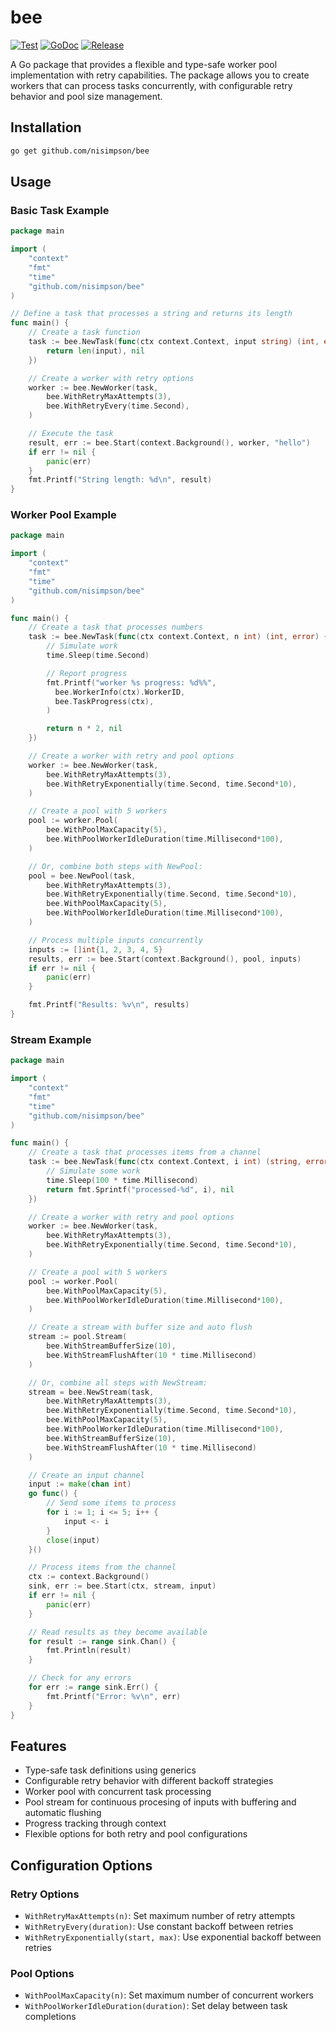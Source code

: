 # bee

[![Test](https://github.com/nisimpson/bee/actions/workflows/test.yml/badge.svg)](https://github.com/nisimpson/bee/actions/workflows/test.yml)
[![GoDoc](https://godoc.org/github.com/nisimpson/bee?status.svg)](http://godoc.org/github.com/nisimpson/bee)
[![Release](https://img.shields.io/github/release/nisimpson/bee.svg)](https://github.com/nisimpson/bee/releases)

A Go package that provides a flexible and type-safe worker pool implementation with retry capabilities. The package allows you to create workers that can process tasks concurrently, with configurable retry behavior and pool size management.

## Installation

```bash
go get github.com/nisimpson/bee
```

## Usage

### Basic Task Example

```go
package main

import (
    "context"
    "fmt"
    "time"
    "github.com/nisimpson/bee"
)

// Define a task that processes a string and returns its length
func main() {
    // Create a task function
    task := bee.NewTask(func(ctx context.Context, input string) (int, error) {
        return len(input), nil
    })

    // Create a worker with retry options
    worker := bee.NewWorker(task,
        bee.WithRetryMaxAttempts(3),
        bee.WithRetryEvery(time.Second),
    )

    // Execute the task
    result, err := bee.Start(context.Background(), worker, "hello")
    if err != nil {
        panic(err)
    }
    fmt.Printf("String length: %d\n", result)
}
```

### Worker Pool Example

```go
package main

import (
    "context"
    "fmt"
    "time"
    "github.com/nisimpson/bee"
)

func main() {
    // Create a task that processes numbers
    task := bee.NewTask(func(ctx context.Context, n int) (int, error) {
        // Simulate work
        time.Sleep(time.Second)

        // Report progress
        fmt.Printf("worker %s progress: %d%%",
          bee.WorkerInfo(ctx).WorkerID,
          bee.TaskProgress(ctx),
        )

        return n * 2, nil
    })

    // Create a worker with retry and pool options
    worker := bee.NewWorker(task,
        bee.WithRetryMaxAttempts(3),
        bee.WithRetryExponentially(time.Second, time.Second*10),
    )

    // Create a pool with 5 workers
    pool := worker.Pool(
        bee.WithPoolMaxCapacity(5),
        bee.WithPoolWorkerIdleDuration(time.Millisecond*100),
    )

    // Or, combine both steps with NewPool:
    pool = bee.NewPool(task,
        bee.WithRetryMaxAttempts(3),
        bee.WithRetryExponentially(time.Second, time.Second*10),
        bee.WithPoolMaxCapacity(5),
        bee.WithPoolWorkerIdleDuration(time.Millisecond*100),
    )

    // Process multiple inputs concurrently
    inputs := []int{1, 2, 3, 4, 5}
    results, err := bee.Start(context.Background(), pool, inputs)
    if err != nil {
        panic(err)
    }

    fmt.Printf("Results: %v\n", results)
}
```

### Stream Example

```go
package main

import (
	"context"
	"fmt"
	"time"
	"github.com/nisimpson/bee"
)

func main() {
    // Create a task that processes items from a channel
    task := bee.NewTask(func(ctx context.Context, i int) (string, error) {
        // Simulate some work
        time.Sleep(100 * time.Millisecond)
        return fmt.Sprintf("processed-%d", i), nil
    })

    // Create a worker with retry and pool options
    worker := bee.NewWorker(task,
        bee.WithRetryMaxAttempts(3),
        bee.WithRetryExponentially(time.Second, time.Second*10),
    )

    // Create a pool with 5 workers
    pool := worker.Pool(
        bee.WithPoolMaxCapacity(5),
        bee.WithPoolWorkerIdleDuration(time.Millisecond*100),
    )

    // Create a stream with buffer size and auto flush
    stream := pool.Stream(
        bee.WithStreamBufferSize(10),
        bee.WithStreamFlushAfter(10 * time.Millisecond)
    )

    // Or, combine all steps with NewStream:
    stream = bee.NewStream(task,
        bee.WithRetryMaxAttempts(3),
        bee.WithRetryExponentially(time.Second, time.Second*10),
        bee.WithPoolMaxCapacity(5),
        bee.WithPoolWorkerIdleDuration(time.Millisecond*100),
        bee.WithStreamBufferSize(10),
        bee.WithStreamFlushAfter(10 * time.Millisecond)
    )

    // Create an input channel
    input := make(chan int)
    go func() {
        // Send some items to process
        for i := 1; i <= 5; i++ {
            input <- i
        }
        close(input)
    }()

    // Process items from the channel
    ctx := context.Background()
    sink, err := bee.Start(ctx, stream, input)
    if err != nil {
        panic(err)
    }

    // Read results as they become available
    for result := range sink.Chan() {
        fmt.Println(result)
    }

    // Check for any errors
    for err := range sink.Err() {
        fmt.Printf("Error: %v\n", err)
    }
}
```

## Features

- Type-safe task definitions using generics
- Configurable retry behavior with different backoff strategies
- Worker pool with concurrent task processing
- Pool stream for continuous procesing of inputs with buffering and automatic flushing
- Progress tracking through context
- Flexible options for both retry and pool configurations

## Configuration Options

### Retry Options

- `WithRetryMaxAttempts(n)`: Set maximum number of retry attempts
- `WithRetryEvery(duration)`: Use constant backoff between retries
- `WithRetryExponentially(start, max)`: Use exponential backoff between retries

### Pool Options

- `WithPoolMaxCapacity(n)`: Set maximum number of concurrent workers
- `WithPoolWorkerIdleDuration(duration)`: Set delay between task completions
